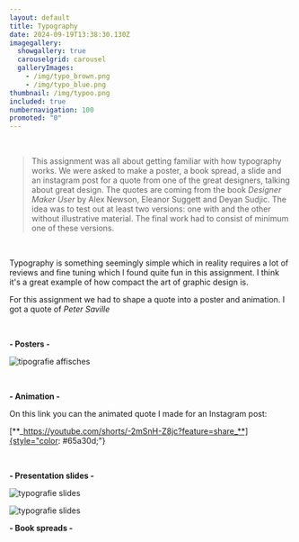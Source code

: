 ```yaml
---
layout: default
title: Typography
date: 2024-09-19T13:38:30.130Z
imagegallery:
  showgallery: true
  carouselgrid: carousel
  galleryImages:
    - /img/typo_brown.png
    - /img/typo_blue.png
thumbnail: /img/typoo.png
included: true
numbernavigation: 100
promoted: "0"
---
```

<br>

>This assignment was all about getting familiar with how typography works. We were asked to make a poster, a book spread, a slide and an instagram post for a quote from one of the great designers, talking about great design. The quotes are coming from the book _Designer Maker User_ by Alex Newson, Eleanor Suggett and Deyan Sudjic. The idea was to test out at least two versions: one with and the other without illustrative material. The final work had to consist of minimum one of these versions.

<br>

Typography is something seemingly simple which in reality requires a lot of reviews and fine tuning which I found quite fun in this assignment. I think it's a great example of how compact the art of graphic design is.


For this assignment we had to shape a quote into a poster and animation. I got a quote of _Peter Saville_

<br>

**- Posters -**

![tipografie affisches](/img/savillee.png) 

<br>

**- Animation -**
<br>

On this link you can the animated quote I made for an Instagram post:
<br>

[**_https://youtube.com/shorts/-2mSnH-Z8jc?feature=share_**]{style="color: #65a30d;"}

<br>

**- Presentation slides -**

![typografie slides](/img/typo_sblue.png)
<br>

![typografie slides](/img/typo_sbrown.png)
<br>

**- Book spreads -**